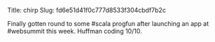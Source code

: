 Title: chirp
Slug: fd6e51d41f0c777d8533f304cbdf7b2c

Finally gotten round to some #scala progfun after launching an app at #websummit this week. Huffman coding 10/10.
